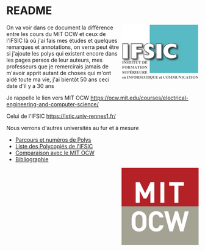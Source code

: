 # README

<img src="logo-ifsic.jpg" align="right" width="40%">

On va voir dans ce document la diffèrence entre les cours du MIT OCW et ceux de l'IFSIC là où j'ai fais mes études et quelques remarques et annotations, on verra peut être si j'ajoute les polys qui existent encore dans les pages persos de leur auteurs, mes professeurs que je remercirais jamais de m'avoir apprit autant de choses qui m'ont aidé toute ma vie, j'ai bientôt 50 ans ceci date d'il y a 30 ans

Je rappelle le lien vers MIT OCW
https://ocw.mit.edu/courses/electrical-engineering-and-computer-science/

Celui de l'IFSIC https://istic.univ-rennes1.fr/

Nous verrons d'autres universités au fur et à mesure

- [Parcours et numéros de Polys](PARCOURS.md)
- [Liste des Polycopiés de l'IFSIC](POLYS.md)
- [Comparaison avec le MIT OCW](NOT-POLY-IFSIC.md)
- [Bibliographie](BIBLIOGRAPHY.md)

<img src="logo-mit-ocw.jpg" align="right" width="40%">
